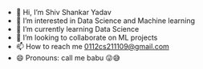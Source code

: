 - 👋 Hi, I’m Shiv Shankar Yadav 
- 👀 I’m interested in Data Science and Machine learning 
- 🌱 I’m currently learning Data Science 
- 💞️ I’m looking to collaborate on ML projects
- 📫 How to reach me 0112cs211109@gmail.com
- 😄 Pronouns: call me babu 😜😅

<!---
Shivshankar3212/Shivshankar3212 is a ✨ special ✨ repository because its `README.md` (this file) appears on your GitHub profile.
You can click the Preview link to take a look at your changes.
--->

